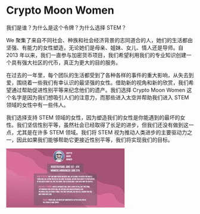 # Crypto Moon Women

<p>我们是谁？为什么是这个令牌？为什么选择 STEM？</p>
<p>We 聚集了来自不同社会、种族和社会经济背景的志同道合的人，她们的生活都由坚强、有能力的女性塑造，无论她们是母亲、姐妹、女儿、情人还是导师。自 2013 年以来，我们一直参与加密货币项目，我们希望利用我们的专业知识创建一个具有强大社区的代币，真正为更大的目的服务。</p>
<p>在过去的一年里，每个团队的生活都受到了各种各样的事件的重大影响，从失去到爱，围绕着一些我们有幸认识的最坚强的女性。借助新的视角和新的欣赏，我们希望通过帮助促进性别平等来纪念他们的遗产。我们选择 Crypto Moon Women 这个名字是因为我们想吸引人们的注意力，而那些进入太空并帮助我们进入 STEM 领域的女性中有一些伟人。</p>
<p>我们选择支持 STEM 领域的女性，因为塑造我们的女性是你能遇到的最坏的女性。我们坚信性别平等，虽然社会已经取得了长足的进步，但我们还没有做到这一点，尤其是在许多 STEM 领域。我们将 STEM 视为推动人类进步的主要驱动力之一，因此如果我们能够帮助它更接近性别平等，我们将实现我们的目标。</p>

![download](download.jpg)

